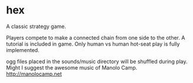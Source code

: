 hex
===

A classic strategy game.

Players compete to make a connected chain from one side to the other.
A tutorial is included in game.
Only human vs human hot-seat play is fully implemented.

ogg files placed in the sounds/music directory will be shuffled during play.
Might I suggest the awesome music of Manolo Camp.
http://manolocamp.net
